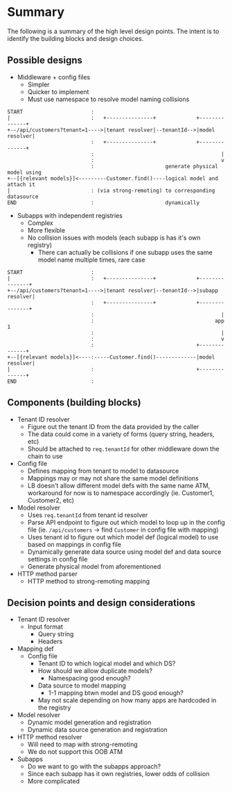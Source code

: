 # Summary

The following is a summary of the high level design points. The intent is
to identify the building blocks and design choices.

## Possible designs

- Middleware + config files
  - Simpler
  - Quicker to implement
  - Must use namespace to resolve model naming collisions


```
START                      :
|                          :   +---------------+             +--------------+
+--/api/customers?tenant=1---->|tenant resolver|--tenantId-->|model resolver|
                           :   +---------------+             +--------------+
                           :                                         |
                           :                                         v
                           :                       generate physical model using
+--[{relevant models}]<---------Customer.find()----logical model and attach it
|                          : (via strong-remoting) to corresponding datasource
END                        :                       dynamically
```

- Subapps with independent registries
  - Complex
  - More flexible
  - No collision issues with models (each subapp is has it's own registry)
    - There can actually be collisions if one subapp uses the same model name
      multiple times, rare case

```
START                      :
|                          :   +---------------+             +---------------+
+--/api/customers?tenant=1---->|tenant resolver|--tenantId-->|subapp resolver|
                           :   +---------------+             +---------------+
                           :                                         |
                           :                                       app 1
                           :                                         |
                           :                                         v
                           :                                 +--------------+
+--[{relevant models}]<----:-----Customer.find()-------------|model resolver|
|                          :                                 +--------------+
END                        :
```

## Components (building blocks)

- Tenant ID resolver
  - Figure out the tenant ID from the data provided by the caller
  - The data could come in a variety of forms (query string, headers, etc)
  - Should be attached to `req.tenantId` for other middleware down the chain to
    use
- Config file
  - Defines mapping from tenant to model to datasource
  - Mappings may or may not share the same model definitions
  - LB doesn't allow different model defs with the same name ATM, workaround for
    now is to namespace accordingly (ie. Customer1, Customer2, etc)
- Model resolver
  - Uses `req.tenantId` from tenant id resolver
  - Parse API endpoint to figure out which model to loop up in the config file
    (ie. `/api/customers` -> find `Customer` in config file with mapping)
  - Uses tenant id to figure out which model def (logical model) to use based on
    mappings in config file
  - Dynamically generate data source using model def and data source settings in
    config file
  - Generate physical model from aforementioned
- HTTP method parser
  - HTTP method to strong-remoting mapping

## Decision points and design considerations

- Tenant ID resolver
  - Input format
    - Query string
    - Headers
- Mapping def
  - Config file
    - Tenant ID to which logical model and which DS?
    - How should we allow duplicate models?
      - Namespacing good enough?
    - Data source to model mapping
      - 1-1 mapping btwn model and DS good enough?
    - May not scale depending on how many apps are hardcoded in the registry
- Model resolver
  - Dynamic model generation and registration
  - Dynamic data source generation and registration
- HTTP method resolver
  - Will need to map with strong-remoting
  - We do not support this OOB ATM
- Subapps
  - Do we want to go with the subapps approach?
  - Since each subapp has it own registries, lower odds of collision
  - More complicated
